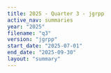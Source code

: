 ```yaml
---
title: 2025 - Quarter 3 - jgrpp
active_nav: summaries
year: "2025"
filename: "q3"
version: "jgrpp"
start_date: "2025-07-01"
end_date: "2025-09-30"
layout: "summary"
---
```

